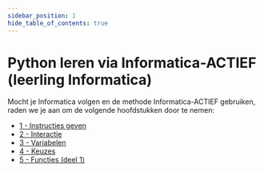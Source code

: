 ```yaml
---
sidebar_position: 1
hide_table_of_contents: true
---
```


# Python leren via Informatica-ACTIEF (leerling Informatica)

Mocht je Informatica volgen en de methode Informatica-ACTIEF gebruiken,
raden we je aan om de volgende hoofdstukken door te nemen:
- [1 - Instructies geven](https://moodle.informatica-actief.nl/course/view.php?id=1117#section-4)
- [2 - Interactie](https://moodle.informatica-actief.nl/course/view.php?id=1117#section-5)
- [3 - Variabelen](https://moodle.informatica-actief.nl/course/view.php?id=1117#section-6)
- [4 - Keuzes](https://moodle.informatica-actief.nl/course/view.php?id=1117#section-7)
- [5 - Functies (deel 1)](https://moodle.informatica-actief.nl/course/view.php?id=1117#section-8)